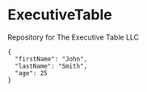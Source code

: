 # ExecutiveTable
Repository for The Executive Table LLC

```
{
  "firstName": "John",
  "lastName": "Smith",
  "age": 25
}
```
